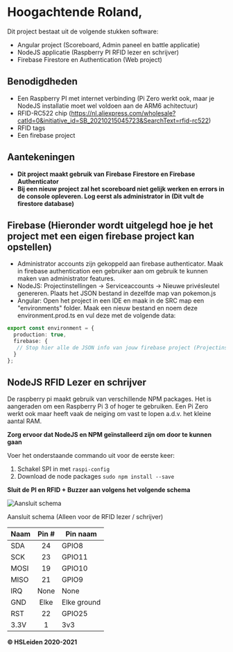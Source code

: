 # Hoogachtende Roland,
Dit project bestaat uit de volgende stukken software: 
- Angular project (Scoreboard, Admin paneel en battle applicatie)
- NodeJS applicatie (Raspberry PI RFID lezer en schrijver)
- Firebase Firestore en Authentication (Web project)

## Benodigdheden
- Een Raspberry PI met internet verbinding (Pi Zero werkt ook, maar je NodeJS installatie moet wel voldoen aan de ARM6 achitectuur)
- RFID-RC522 chip (https://nl.aliexpress.com/wholesale?catId=0&initiative_id=SB_20210215045723&SearchText=rfid-rc522)
- RFID tags
- Een firebase project

## Aantekeningen
- **Dit project maakt gebruik van Firebase Firestore en Firebase Authenticator**
- **Bij een nieuw project zal het scoreboard niet gelijk werken en errors in de console opleveren. Log eerst als administrator in (Dit vult de firestore database)**

## Firebase (Hieronder wordt uitgelegd hoe je het project met een eigen firebase project kan opstellen)
- Administrator accounts zijn gekoppeld aan firebase authenticator. Maak in firebase authentication een gebruiker aan om gebruik te kunnen maken van administrator features.
- NodeJS: Projectinstellingen -> Serviceaccounts -> Nieuwe privésleutel genereren. Plaats het JSON bestand in dezelfde map van pokemon.js
- Angular: Open het project in een IDE en maak in de SRC map een "environments" folder. Maak een nieuw bestand en noem deze environment.prod.ts en vul deze met de volgende data: 
```typescript
export const environment = {
  production: true,
  firebase: {
   // Stop hier alle de JSON info van jouw firebase project (Projectinstellingen -> Algemeen -> Firebase SDK Snippet)
  }
};
```

## NodeJS RFID Lezer en schrijver
De raspberry pi maakt gebruik van verschillende NPM packages. Het is aangeraden om een Raspberry Pi 3 of hoger te gebruiken. Een Pi Zero werkt ook maar heeft vaak de neiging om vast te lopen a.d.v. het kleine aantal RAM.

**Zorg ervoor dat NodeJS en NPM geïnstalleerd zijn om door te kunnen gaan**

Voer het onderstaande commando uit voor de eerste keer: 
1. Schakel SPI in met ```raspi-config```
2. Download de node packages ```sudo npm install --save```

**Sluit de PI en RFID + Buzzer aan volgens het volgende schema**

![Aansluit schema](https://file.coffee/u/yXljnP-v3v.png)

Aansluit schema (Alleen voor de RFID lezer / schrijver)

| Naam | Pin # | Pin naam    |
| ---- | :---: | ----------- |
| SDA  |  24   | GPIO8       |
| SCK  |  23   | GPIO11      |
| MOSI |  19   | GPIO10      |
| MISO |  21   | GPIO9       |
| IRQ  | None  | None        |
| GND  | Elke  | Elke ground |
| RST  |  22   | GPIO25      |
| 3.3V |   1   | 3v3         |

**© HSLeiden 2020-2021**
